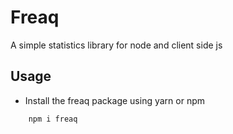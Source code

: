 # Freaq
A simple statistics library for node and client side js


## Usage
- Install the freaq package using yarn or npm
```console
    npm i freaq
```